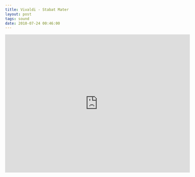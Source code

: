 ```yaml
---
title: Vivaldi - Stabat Mater
layout: post
tags: sound
date: 2010-07-24 00:46:00
---
```

<iframe width="603" height="452" src="https://www.youtube.com/embed/eDZ83_ABa4Q" frameborder="0" allowfullscreen="true"></iframe>
